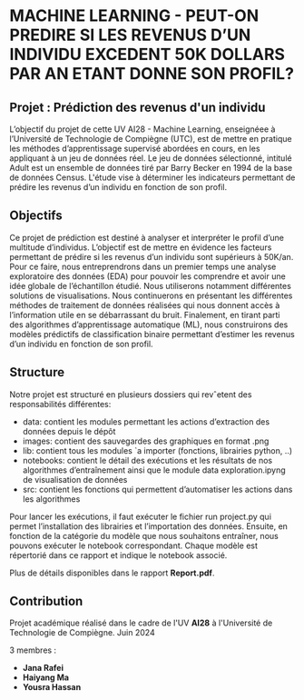 # MACHINE LEARNING - PEUT-ON PREDIRE SI LES REVENUS D’UN INDIVIDU EXCEDENT 50K DOLLARS PAR AN ETANT DONNE SON PROFIL?

## Projet : Prédiction des revenus d'un individu

L’objectif du projet de cette UV AI28 - Machine Learning, enseignéee à l’Université de Technologie de Compiègne (UTC), est de mettre en pratique les méthodes d’apprentissage supervisé abordées en cours, en les appliquant à un jeu de données réel. Le jeu de données sélectionné, intitulé Adult est un ensemble de données tiré par Barry Becker en 1994 de la base de données Census. L'étude vise à déterminer les indicateurs permettant de prédire les revenus d’un individu en fonction de son profil.

## Objectifs

Ce projet de prédiction est destiné à analyser et interpréter le profil d’une multitude d’individus. L’objectif est de mettre en évidence les facteurs permettant de prédire si les revenus d’un individu sont supérieurs à 50K/an. Pour ce faire, nous entreprendrons dans un premier temps une analyse exploratoire des données (EDA) pour pouvoir les comprendre et avoir une idée globale de l’échantillon étudié. Nous utiliserons notamment différentes solutions de visualisations. Nous continuerons en présentant les différentes méthodes de traitement de données réalisées qui nous donnent accès à l’information utile en se débarrassant du bruit. Finalement, en tirant parti des algorithmes d’apprentissage automatique (ML), nous construirons des modèles prédictifs de classification binaire permettant d’estimer les revenus d’un individu en fonction de son profil.

## Structure

Notre projet est structuré en plusieurs dossiers qui revˆetent des responsabilités différentes:
- data: contient les modules permettant les actions d’extraction des données depuis le dépôt
- images: contient des sauvegardes des graphiques en format .png
- lib: contient tous les modules `a importer (fonctions, librairies python, ..)
- notebooks: contient le détail des exécutions et les résultats de nos algorithmes d’entraînement ainsi que le module data exploration.ipyng de visualisation de données
- src: contient les fonctions qui permettent d’automatiser les actions dans les algorithmes

Pour lancer les exécutions, il faut exécuter le fichier run project.py qui permet l’installation des librairies et l’importation des données. Ensuite, en fonction de la catégorie du modèle que nous souhaitons entraîner, nous pouvons exécuter le notebook correspondant. Chaque modèle est répertorié dans ce rapport et indique le notebook associé.

Plus de détails disponibles dans le rapport **Report.pdf**. 

## Contribution

Projet académique réalisé dans le cadre de l'UV **AI28** à l'Université de Technologie de Compiègne. Juin 2024

3 membres : 
- **Jana Rafei**
- **Haiyang Ma**
- **Yousra Hassan**